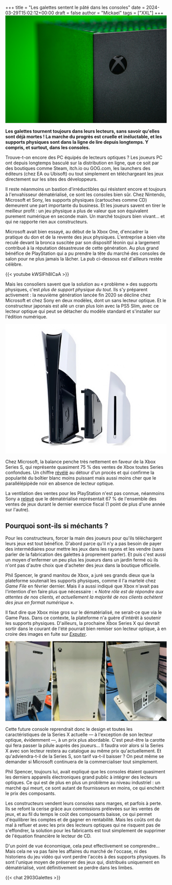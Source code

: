 +++
title = "Les galettes sentent le pâté dans les consoles"
date = 2024-03-29T15:02:12+00:00
draft = false
author = "Mickael"
tags = ["XXL"]
+++ 
![Xbox Series X](XboxSeriesXGreen.jpg "© Billy Freeman (Unsplash)") 

**Les galettes tournent toujours dans leurs lecteurs, sans savoir qu'elles sont déjà mortes ! La marche du progrès est cruelle et inéluctable, et les supports physiques sont dans la ligne de lire depuis longtemps. Y compris, et surtout, dans les consoles.**

Trouve-t-on encore des PC équipés de lecteurs optiques ? Les joueurs PC ont depuis longtemps basculé sur la distribution en ligne, que ce soit par des boutiques comme Steam, itch.io ou GOG.com, les launchers des éditeurs (chez EA ou Ubisoft) ou tout simplement en téléchargeant les jeux directement sur les sites des développeurs.

Il reste néanmoins un bastion d'irréductibles qui résistent encore et toujours à l'envahisseur dématérialisé, ce sont les consoles bien sûr. Chez Nintendo, Microsoft et Sony, les supports physiques (cartouches comme CD) demeurent une part importante du business. Et les joueurs savent en tirer le meilleur profit : un jeu physique a plus de valeur que son équivalent purement numérique en seconde main. Un marché toujours bien vivant… et qui ne rapporte rien aux constructeurs.

Microsoft avait bien essayé, au début de la Xbox One, d'encadrer la pratique du don et de la revente des jeux physiques. L'entreprise a bien vite reculé devant la bronca suscitée par son dispositif léonin qui a largement contribué à la réputation désastreuse de cette génération. Au plus grand bénéfice de PlayStation qui a pu prendre la tête du marché des consoles de salon pour ne plus jamais la lâcher. La pub ci-dessous est d'ailleurs restée célèbre.

{{< youtube kWSIFh8ICaA >}} 

Mais les consoliers savent que la solution au « problème » des supports physiques, c'est *plus de support physique du tout*. Ils s'y préparent activement : la neuvième génération lancée fin 2020 se décline chez Microsoft et chez Sony en deux modèles, dont un sans lecteur optique. Et le constructeur japonais est allé un cran plus loin avec la PS5 Slim, avec ce lecteur optique qui peut se détacher du modèle standard et s'installer sur l'édition numérique.

![PS5 Slim](PS5Slim.jpg "L'édition numérique de la PS5 Slim peut accueillir un lecteur optique en option.")

Chez Microsoft, la balance penche très nettement en faveur de la Xbox Series S, qui représente quasiment 75 % des ventes de Xbox toutes Series confondues. Un chiffre [révélé](https://metro.co.uk/2023/09/20/xbox-series-s-outsells-xbox-series-x-consoles-by-up-to-3-to-1-19532440/) au détour d'un procès et qui confirme la popularité du boîtier blanc moins puissant mais aussi moins cher que le parallélépipède noir en absence de lecteur optique.

La ventilation des ventes pour les PlayStation n'est pas connue, néanmoins Sony a [relevé](https://gamingbolt.com/67-of-playstation-software-sales-in-fy-22-23-were-digital) que le dématérialisé représentait 67 % de l'ensemble des ventes de jeux durant le dernier exercice fiscal (1 point de plus d'une année sur l'autre). 

## Pourquoi sont-ils si méchants ?

Pour les constructeurs, forcer la main des joueurs pour qu'ils téléchargent leurs jeux est tout bénéfice. D'abord parce qu'il n'y a pas besoin de payer des intermédiaires pour mettre les jeux dans les rayons et les vendre (sans parler de la fabrication des galettes à proprement parler). Et puis c'est aussi un moyen d'enfermer un peu plus les joueurs dans un jardin fermé où ils n'ont pas d'autre choix que d'acheter des jeux dans la boutique officielle.

Phil Spencer, le grand manitou de Xbox, a juré ses grands dieux que la plateforme soutenait les supports physiques, comme il l'a martelé chez *Game File* en février dernier. Mais il a aussi indiqué que Xbox n'avait pas l'intention d'en faire plus que nécessaire : « *Notre rôle est de répondre aux attentes de nos clients, et actuellement la majorité de nos clients achètent des jeux en format numérique* ».

Il faut dire que Xbox mise gros sur le dématérialisé, ne serait-ce que via le Game Pass. Dans ce contexte, la plateforme n'a guère d'intérêt à soutenir les supports physiques. D'ailleurs, la prochaine Xbox Series X qui devrait sortir dans le courant de l'été pourrait bien remiser son lecteur optique, à en croire des images en fuite sur *[Exputer](https://exputer.com/news/xbox/white-digital-xbox-series-x-photos/)*.

![Xbox Series X](XboxSeriesX.jpg "La prochaine Xbox Series X sera aussi blanche que le modèle actuel est noir, mais sans lecteur physique.")

Cette future console reprendrait donc le design et toutes les caractéristiques de la Series X actuelle — à l'exception de son lecteur optique, évidemment —, à un prix plus abordable. C'est peut-être la carotte qui fera passer la pilule auprès des joueurs… Il faudra voir alors si la Series X avec son lecteur restera au catalogue au même prix qu'actuellement. Et qu'adviendra-t-il de la Series S, son tarif va-t-il baisser ? On peut même se demander si Microsoft continuera de la commercialiser tout simplement.

Phil Spencer, toujours lui, avait expliqué que les consoles étaient quasiment les derniers appareils électroniques grand public à intégrer des lecteurs optiques. Ce qui est de plus en plus un problème au niveau industriel : un marché qui meurt, ce sont autant de fournisseurs en moins, ce qui enchérit le prix des composants. 

Les constructeurs vendent leurs consoles sans marges, et parfois à perte. Ils se refont la cerise grâce aux commissions prélevées sur les ventes de jeux, et au fil du temps le coût des composants baisse, ce qui permet d'équilibrer les comptes et de gagner en rentabilité. Mais les coûts ont du mal à refluer et avec les prix des lecteurs optiques qui ne risquent pas de s'effondrer, la solution pour les fabricants est tout simplement de supprimer de l'équation financière le lecteur de CD.

D'un point de vue économique, cela peut effectivement se comprendre… Mais cela ne va pas faire les affaires du marché de l'occase, ni des historiens du jeu vidéo qui vont perdre l'accès à des supports physiques. Ils sont l'unique moyen de préserver des jeux qui, distribués uniquement en dématérialisé, vont définitivement se perdre dans les limbes. 

{{< chat 2903Galettes >}}